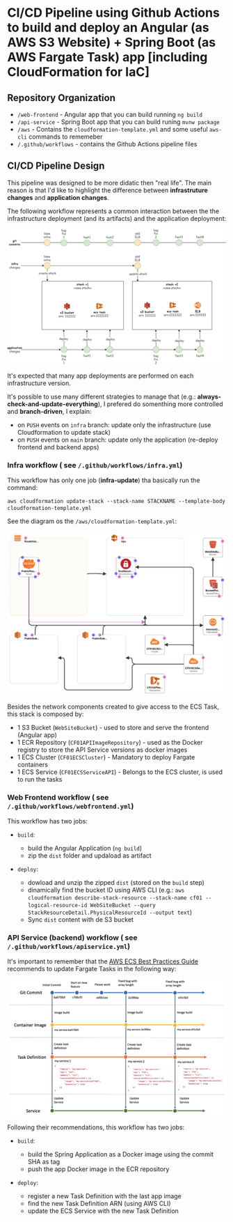 # CI/CD Pipeline using Github Actions to build and deploy an Angular (as AWS S3 Website) + Spring Boot (as AWS Fargate Task) app [including CloudFormation for IaC]

## Repository Organization
* `/web-frontend` - Angular app that you can build running `ng build`
* `/api-service` - Spring Boot app that you can build runing `mvnw package`
* `/aws` - Contains the `cloudformation-template.yml` and some useful `aws-cli` commands to rememeber
* `/.github/workflows` - contains the Github Actions pipeline files

## CI/CD Pipeline Design

This pipeline was designed to be more didatic then "real life". The main reason is that I'd like to highlight the difference between **infrastruture changes** and **application changes**.

The following workflow represents a common interaction between the the infrastructure deployment (and its artifacts) and the application deployment:

![infra vs app](./img/aws-cf01.jpg "infra vs app")

It's expected that many app deployments are performed on each infrastructure version.

It's possible to use many different strategies to manage that (e.g.: **always-check-and-update-everything**), I prefered do somenthing more controlled and **branch-driven**, I explain:
* on ``PUSH`` events on ``infra`` branch: update only the infrastructure (use Cloudformation to update stack)
* on ``PUSH`` events on ``main`` branch: update only the application (re-deploy  frontend and backend apps)

### Infra workflow ( see ``/.github/workflows/infra.yml``)

This workflow has only one job (**infra-update**) tha basically run the command:
```
aws cloudformation update-stack --stack-name STACKNAME --template-body cloudformation-template.yml
```
See the diagram os the ``/aws/cloudformation-template.yml``:

![cf-template](./img/template1-designer.png)

Besides the network components created to give access to the ECS Task, this stack is composed by:
- 1 S3 Bucket (`WebSiteBucket`) - used to store and serve the frontend (Angular app) 
- 1 ECR Repository (`CF01APIImageRepository`) - used as the Docker registry to store the API Service versions as docker images
- 1 ECS Cluster (`CF01ECSCluster`) - Mandatory to deploy Fargate containers
- 1 ECS Service (`CF01ECSServiceAPI`) - Belongs to the ECS cluster, is used to run the tasks

### Web Frontend workflow ( see ``/.github/workflows/webfrontend.yml``)

This workflow has two jobs:
* ``build``:
    * build the Angular Application (`ng build`)
    * zip the `dist` folder and updaload as artifact

* ``deploy``:
    * dowload and unzip the zipped ``dist`` (stored on the ``build`` step)
    * dinamically find the bucket ID using AWS CLI (e.g.: ``aws cloudformation describe-stack-resource --stack-name cf01 --logical-resource-id WebSiteBucket --query StackResourceDetail.PhysicalResourceId --output text``)
    * Sync ``dist`` content with de S3 bucket

### API Service (backend) workflow ( see ``/.github/workflows/apiservice.yml``)

It's important to remember that the [AWS ECS Best Practices Guide](https://docs.aws.amazon.com/AmazonECS/latest/bestpracticesguide/bestpracticesguide.pdf) recommends to update Fargate Tasks in the following way:

![cf-template](./img/aws-ecs-task-update.png)

Following their recommendations, this workflow has two jobs:
* ``build``:
    * build the Spring Application as a Docker image using the commit SHA as tag
    * push the app Docker image in the ECR repository

* ``deploy``:
    * register a new Task Definition with the last app image
    * find the new Task Definition ARN (using AWS CLI)
    * update the ECS Service with the new Task Definition 